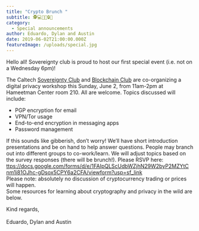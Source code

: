 ```yaml
---
title: "Crypto Brunch "
subtitle: 🕵️💻👨‍💻🔒🔑
category:
  - Special announcements
author: Eduardo, Dylan and Austin
date: 2019-06-02T21:00:00.000Z
featureImage: /uploads/special.jpg
---
```

Hello all! Sovereignty club is proud to host our first special event (i.e. not on a Wednesday 6pm)!

The Caltech [Sovereignty Club](http://caltechsovereignty.club/) and [Blockchain Club](http://blockchain.caltech.edu/about/) are co-organizing a digital privacy workshop this Sunday, June 2, from 11am-2pm at Hameetman Center room 210. All are welcome. Topics discussed will include:

* PGP encryption for email
* VPN/Tor usage
* End-to-end encryption in messaging apps
* Password management

If this sounds like gibberish, don’t worry! We’ll have short introduction presentations and be on hand to help answer questions. People may branch out into different groups to co-work/learn. We will adjust topics based on the survey responses (there will be brunch!). Please RSVP here: [ttps://docs.google.com/​forms/d/e/​1FAIpQLScUdbWZjhN29W2byP2MZYtC​nm1i81OJhc-gDsox5CPY6a2CFA/​viewform?usp=sf_link](https://docs.google.com/forms/d/e/1FAIpQLScUdbWZjhN29W2byP2MZYtCnm1i81OJhc-gDsox5CPY6a2CFA/viewform?usp=sf_link)\
Please note: absolutely no discussion of cryptocurrency trading or prices will happen.\
Some resources for learning about cryptography and privacy in the wild are below.

Kind regards,\
\
Eduardo, Dylan and Austin
